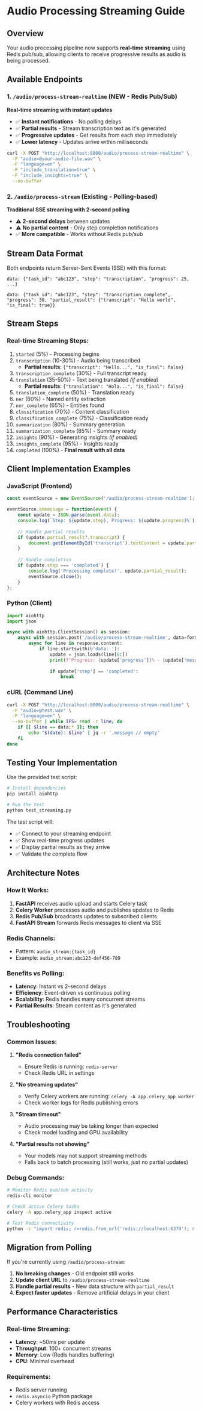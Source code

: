 # Audio Processing Streaming Guide

## Overview

Your audio processing pipeline now supports **real-time streaming** using Redis pub/sub, allowing clients to receive progressive results as audio is being processed.

## Available Endpoints

### 1. `/audio/process-stream-realtime` (NEW - Redis Pub/Sub)
**Real-time streaming with instant updates**

- ✅ **Instant notifications** - No polling delays
- ✅ **Partial results** - Stream transcription text as it's generated
- ✅ **Progressive updates** - Get results from each step immediately
- ✅ **Lower latency** - Updates arrive within milliseconds

```bash
curl -X POST "http://localhost:8000/audio/process-stream-realtime" \
  -F "audio=@your-audio-file.wav" \
  -F "language=en" \
  -F "include_translation=true" \
  -F "include_insights=true" \
  --no-buffer
```

### 2. `/audio/process-stream` (Existing - Polling-based)
**Traditional SSE streaming with 2-second polling**

- ⚠️ **2-second delays** between updates
- ⚠️ **No partial content** - Only step completion notifications
- ✅ **More compatible** - Works without Redis pub/sub

## Stream Data Format

Both endpoints return Server-Sent Events (SSE) with this format:

```
data: {"task_id": "abc123", "step": "transcription", "progress": 25, ...}

data: {"task_id": "abc123", "step": "transcription_complete", "progress": 30, "partial_result": {"transcript": "Hello world", "is_final": true}}
```

## Stream Steps

### Real-time Streaming Steps:
1. `started` (5%) - Processing begins
2. `transcription` (10-30%) - Audio being transcribed
   - **Partial results**: `{"transcript": "Hello...", "is_final": false}`
3. `transcription_complete` (30%) - Full transcript ready
4. `translation` (35-50%) - Text being translated *(if enabled)*
   - **Partial results**: `{"translation": "Hola...", "is_final": false}`
5. `translation_complete` (50%) - Translation ready
6. `ner` (60%) - Named entity extraction
7. `ner_complete` (65%) - Entities found
8. `classification` (70%) - Content classification
9. `classification_complete` (75%) - Classification ready
10. `summarization` (80%) - Summary generation
11. `summarization_complete` (85%) - Summary ready
12. `insights` (90%) - Generating insights *(if enabled)*
13. `insights_complete` (95%) - Insights ready
14. `completed` (100%) - **Final result with all data**

## Client Implementation Examples

### JavaScript (Frontend)
```javascript
const eventSource = new EventSource('/audio/process-stream-realtime');

eventSource.onmessage = function(event) {
    const update = JSON.parse(event.data);
    console.log(`Step: ${update.step}, Progress: ${update.progress}%`);
    
    // Handle partial results
    if (update.partial_result?.transcript) {
        document.getElementById('transcript').textContent = update.partial_result.transcript;
    }
    
    // Handle completion
    if (update.step === 'completed') {
        console.log('Processing complete!', update.partial_result);
        eventSource.close();
    }
};
```

### Python (Client)
```python
import aiohttp
import json

async with aiohttp.ClientSession() as session:
    async with session.post('/audio/process-stream-realtime', data=form_data) as response:
        async for line in response.content:
            if line.startswith(b'data: '):
                update = json.loads(line[6:])
                print(f"Progress: {update['progress']}% - {update['message']}")
                
                if update['step'] == 'completed':
                    break
```

### cURL (Command Line)
```bash
curl -X POST "http://localhost:8000/audio/process-stream-realtime" \
  -F "audio=@test.wav" \
  -F "language=en" \
  --no-buffer | while IFS= read -r line; do
    if [[ $line == data:* ]]; then
        echo "$(date): $line" | jq -r '.message // empty'
    fi
done
```

## Testing Your Implementation

Use the provided test script:

```bash
# Install dependencies
pip install aiohttp

# Run the test
python test_streaming.py
```

The test script will:
- ✅ Connect to your streaming endpoint
- ✅ Show real-time progress updates
- ✅ Display partial results as they arrive
- ✅ Validate the complete flow

## Architecture Notes

### How It Works:
1. **FastAPI** receives audio upload and starts Celery task
2. **Celery Worker** processes audio and publishes updates to Redis
3. **Redis Pub/Sub** broadcasts updates to subscribed clients
4. **FastAPI Stream** forwards Redis messages to client via SSE

### Redis Channels:
- Pattern: `audio_stream:{task_id}`
- Example: `audio_stream:abc123-def456-789`

### Benefits vs Polling:
- **Latency**: Instant vs 2-second delays
- **Efficiency**: Event-driven vs continuous polling
- **Scalability**: Redis handles many concurrent streams
- **Partial Results**: Stream content as it's generated

## Troubleshooting

### Common Issues:

1. **"Redis connection failed"**
   - Ensure Redis is running: `redis-server`
   - Check Redis URL in settings

2. **"No streaming updates"**
   - Verify Celery workers are running: `celery -A app.celery_app worker`
   - Check worker logs for Redis publishing errors

3. **"Stream timeout"**
   - Audio processing may be taking longer than expected
   - Check model loading and GPU availability

4. **"Partial results not showing"**
   - Your models may not support streaming methods
   - Falls back to batch processing (still works, just no partial updates)

### Debug Commands:
```bash
# Monitor Redis pub/sub activity
redis-cli monitor

# Check active Celery tasks
celery -A app.celery_app inspect active

# Test Redis connectivity
python -c "import redis; r=redis.from_url('redis://localhost:6379'); r.ping(); print('OK')"
```

## Migration from Polling

If you're currently using `/audio/process-stream`:

1. **No breaking changes** - Old endpoint still works
2. **Update client URL** to `/audio/process-stream-realtime`
3. **Handle partial results** - New data structure with `partial_result`
4. **Expect faster updates** - Remove artificial delays in your client

## Performance Characteristics

### Real-time Streaming:
- **Latency**: ~50ms per update
- **Throughput**: 100+ concurrent streams
- **Memory**: Low (Redis handles buffering)
- **CPU**: Minimal overhead

### Requirements:
- Redis server running
- `redis.asyncio` Python package
- Celery workers with Redis access